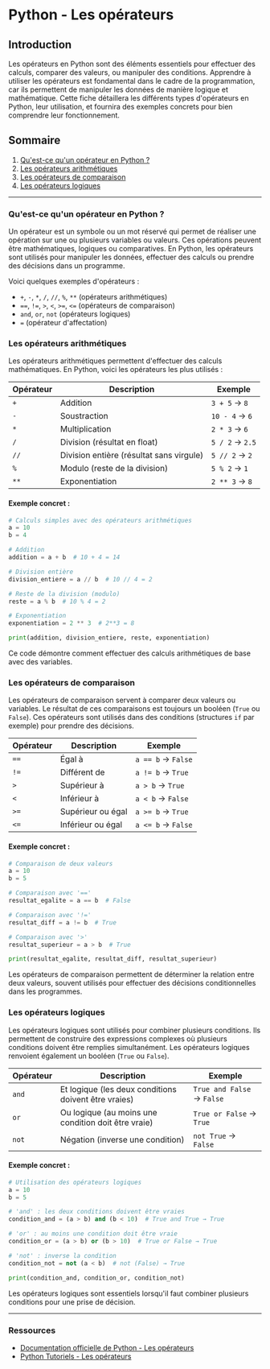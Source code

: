 # Python - Les opérateurs

## Introduction

Les opérateurs en Python sont des éléments essentiels pour effectuer des calculs, comparer des valeurs, ou manipuler des conditions. Apprendre à utiliser les opérateurs est fondamental dans le cadre de la programmation, car ils permettent de manipuler les données de manière logique et mathématique. Cette fiche détaillera les différents types d'opérateurs en Python, leur utilisation, et fournira des exemples concrets pour bien comprendre leur fonctionnement.

## Sommaire

1. [Qu'est-ce qu'un opérateur en Python ?](#qu-est-ce-qu-un-opérateur-en-python)
2. [Les opérateurs arithmétiques](#les-opérateurs-arithmétiques)
3. [Les opérateurs de comparaison](#les-opérateurs-de-comparaison)
4. [Les opérateurs logiques](#les-opérateurs-logiques)

---

### Qu'est-ce qu'un opérateur en Python ?

Un opérateur est un symbole ou un mot réservé qui permet de réaliser une opération sur une ou plusieurs variables ou valeurs. Ces opérations peuvent être mathématiques, logiques ou comparatives. En Python, les opérateurs sont utilisés pour manipuler les données, effectuer des calculs ou prendre des décisions dans un programme.

Voici quelques exemples d'opérateurs :

- `+`, `-`, `*`, `/`, `//`, `%`, `**` (opérateurs arithmétiques)
- `==`, `!=`, `>`, `<`, `>=`, `<=` (opérateurs de comparaison)
- `and`, `or`, `not` (opérateurs logiques)
- `=` (opérateur d'affectation)

### Les opérateurs arithmétiques

Les opérateurs arithmétiques permettent d'effectuer des calculs mathématiques. En Python, voici les opérateurs les plus utilisés :

| Opérateur | Description                | Exemple |
|-----------|----------------------------|---------|
| `+`       | Addition                   | `3 + 5` → `8` |
| `-`       | Soustraction                | `10 - 4` → `6` |
| `*`       | Multiplication              | `2 * 3` → `6` |
| `/`       | Division (résultat en float) | `5 / 2` → `2.5` |
| `//`      | Division entière (résultat sans virgule) | `5 // 2` → `2` |
| `%`       | Modulo (reste de la division) | `5 % 2` → `1` |
| `**`      | Exponentiation              | `2 ** 3` → `8` |

#### Exemple concret :

```python
# Calculs simples avec des opérateurs arithmétiques
a = 10
b = 4

# Addition
addition = a + b  # 10 + 4 = 14

# Division entière
division_entiere = a // b  # 10 // 4 = 2

# Reste de la division (modulo)
reste = a % b  # 10 % 4 = 2

# Exponentiation
exponentiation = 2 ** 3  # 2**3 = 8

print(addition, division_entiere, reste, exponentiation)
```

Ce code démontre comment effectuer des calculs arithmétiques de base avec des variables.

### Les opérateurs de comparaison

Les opérateurs de comparaison servent à comparer deux valeurs ou variables. Le résultat de ces comparaisons est toujours un booléen (`True` ou `False`). Ces opérateurs sont utilisés dans des conditions (structures `if` par exemple) pour prendre des décisions.

| Opérateur | Description        | Exemple    |
|-----------|--------------------|------------|
| `==`      | Égal à             | `a == b` → `False` |
| `!=`      | Différent de       | `a != b` → `True`  |
| `>`       | Supérieur à        | `a > b` → `True`   |
| `<`       | Inférieur à        | `a < b` → `False`  |
| `>=`      | Supérieur ou égal  | `a >= b` → `True`  |
| `<=`      | Inférieur ou égal  | `a <= b` → `False` |

#### Exemple concret :

```python
# Comparaison de deux valeurs
a = 10
b = 5

# Comparaison avec '=='
resultat_egalite = a == b  # False

# Comparaison avec '!='
resultat_diff = a != b  # True

# Comparaison avec '>'
resultat_superieur = a > b  # True

print(resultat_egalite, resultat_diff, resultat_superieur)
```

Les opérateurs de comparaison permettent de déterminer la relation entre deux valeurs, souvent utilisés pour effectuer des décisions conditionnelles dans les programmes.

### Les opérateurs logiques

Les opérateurs logiques sont utilisés pour combiner plusieurs conditions. Ils permettent de construire des expressions complexes où plusieurs conditions doivent être remplies simultanément. Les opérateurs logiques renvoient également un booléen (`True` ou `False`).

| Opérateur | Description                | Exemple    |
|-----------|----------------------------|------------|
| `and`     | Et logique (les deux conditions doivent être vraies) | `True and False` → `False` |
| `or`      | Ou logique (au moins une condition doit être vraie) | `True or False` → `True`  |
| `not`     | Négation (inverse une condition) | `not True` → `False`  |

#### Exemple concret :

```python
# Utilisation des opérateurs logiques
a = 10
b = 5

# 'and' : les deux conditions doivent être vraies
condition_and = (a > b) and (b < 10)  # True and True → True

# 'or' : au moins une condition doit être vraie
condition_or = (a > b) or (b > 10)  # True or False → True

# 'not' : inverse la condition
condition_not = not (a < b)  # not (False) → True

print(condition_and, condition_or, condition_not)
```

Les opérateurs logiques sont essentiels lorsqu'il faut combiner plusieurs conditions pour une prise de décision.

---

### Ressources

- [Documentation officielle de Python - Les opérateurs](https://docs.python.org/3/reference/lexical_analysis.html#operators)
- [Python Tutoriels - Les opérateurs](https://www.learnpython.org/fr/Les-opérateurs)
